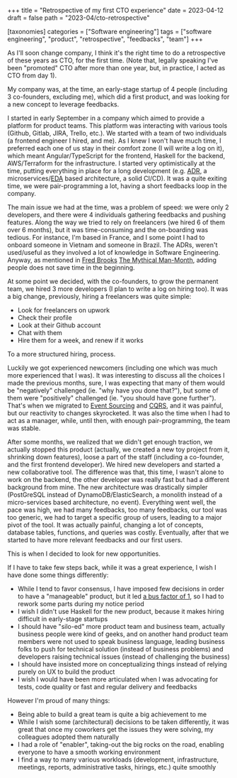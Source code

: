 +++
title = "Retrospective of my first CTO experience"
date = 2023-04-12
draft = false
path = "2023-04/cto-retrospective"

[taxonomies]
categories = ["Software engineering"]
tags = ["software engineering", "product", "retrospective", "feedbacks", "team"]
+++

As I'll soon change company, I think it's the right time to do a retrospective of these years as CTO, for the first time.
(Note that, legally speaking I've been "promoted" CTO after more than one year, but, in practice, I acted as CTO from day 1).

My company was, at the time, an early-stage startup of 4 people (including 3 co-founders, excluding me), which did a first product, and was looking for a new concept to leverage feedbacks.

I started in early September in a company which aimed to provide a platform for product teams.
This platform was interacting with various tools (Github, Gitlab, JIRA, Trello, etc.).
We started with a team of two individuals (a frontend engineer I hired, and me).
As I knew I won't have much time, I preferred each one of us stay in their comfort zone (I will write a log on it), which meant Angular/TypeScript for the frontend, Haskell for the backend, AWS/Terraform for the infrastructure.
I started very optimistically at the time, putting everything in place for a long development (e.g. [ADR](https://adr.github.io/), a microservices/[EDA](https://en.wikipedia.org/wiki/Event-driven_architecture) based architecture, a solid CI/CD).
It was a quite exiting time, we were pair-programming a lot, having a short feedbacks loop in the company.

The main issue we had at the time, was a problem of speed: we were only 2 developers, and there were 4 individuals gathering feedbacks and pushing features.
Along the way we tried to rely on freelancers (we hired 6 of them over 6 months), but it was time-consuming and the on-boarding was tedious.
For instance, I'm based in France, and I some point I had to onboard someone in Vietnam and someone in Brazil.
The ADRs, weren't used/useful as they involved a lot of knowledge in Software Engineering.
Anyway, as mentioned in [Fred Brooks](https://en.wikipedia.org/wiki/Fred_Brooks) [The Mythical Man-Month](https://en.wikipedia.org/wiki/The_Mythical_Man-Month), adding people does not save time in the beginning.

At some point we decided, with the co-founders, to grow the permanent team, we hired 3 more developers (I plan to write a log on hiring too).
It was a big change, previously, hiring a freelancers was quite simple:
- Look for freelancers on upwork
- Check their profile
- Look at their Github account
- Chat with them
- Hire them for a week, and renew if it works

To a more structured hiring, process.

Luckily we got experienced newcomers (including one which was much more experienced that I was).
It was interesting to discuss all the choices I made the previous months, sure, I was expecting that many of them would be "negatively" challenged (ie. "why have you done that?"), but some of them were "positively" challenged (ie. "you should have gone further").
That's when we migrated to [Event Sourcing](https://martinfowler.com/eaaDev/EventSourcing.html) and [CQRS](https://martinfowler.com/bliki/CQRS.html), and it was painful, but our reactivity to changes skyrocketed.
It was also the time when I had to act as a manager, while, until then, with enough pair-programming, the team was stable.

After some months, we realized that we didn't get enough traction, we actually stopped this product (actually, we created a new toy project from it, shrinking down features), loose a part of the staff (including a co-founder, and the first frontend developer).
We hired new developers and started a new collaborative tool.
The difference was that, this time, I wasn't alone to work on the backend, the other developer was really fast but had a different background from mine.
The new architecture was drastically simpler (PostGreSQL instead of DynamoDB/ElasticSearch, a monolith instead of a micro-services based architecture, no event).
Everything went well, the pace was high, we had many feedbacks, too many feedbacks, our tool was too generic, we had to target a specific group of users, leading to a major pivot of the tool.
It was actually painful, changing a lot of concepts, database tables, functions, and queries was costly.
Eventually, after that we started to have more relevant feedbacks and our first users.

This is when I decided to look for new opportunities.

If I have to take few steps back, while it was a great experience, I wish I have done some things differently:
- While I tend to favor consensus, I have imposed few decisions in order to have a "manageable" product, but it led [a bus factor of 1](https://en.wikipedia.org/wiki/Bus_factor), so I had to rework some parts during my notice period
- I wish I didn't use Haskell for the new product, because it makes hiring difficult in early-stage startups
- I should have "silo-ed" more product team and business team, actually business people were kind of geeks, and on another hand product team members were not used to speak business language, leading business folks to push for technical solution (instead of business problems) and developers raising technical issues (instead of challenging the business)
- I should have insisted more on conceptualizing things instead of relying purely on UX to build the product
- I wish I would have been more articulated when I was advocating for tests, code quality or fast and regular delivery and feedbacks

However I'm proud of many things:
- Being able to build a great team is quite a big achievement to me
- While I wish some (architectural) decisions to be taken differently, it was great that once my coworkers get the issues they were solving, my colleagues adopted them naturally
- I had a role of "enabler", taking-out the big rocks on the road, enabling everyone to have a smooth working environment
- I find a way to many various workloads (development, infrastructure, meetings, reports, administrative tasks, hirings, etc.) quite smoothly
